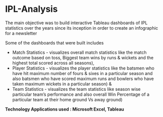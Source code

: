 # IPL-Analysis

The main objective was to build interactive Tableau dashboards of IPL statistics over the years since its inception in order to create an infographic for a newsletter

Some of the dashboards that were built includes
- Match Statistics - visualizes overall match statistics like the match outcome based on toss, Biggest team wins by runs & wickets and the highest total scored across all seasons), 
- Player Statistics - visualizes the player statistics like the batsmen who have hit maximum number of fours & sixes in a particular season and also batsmen who have scored maximum runs and bowlers who have taken maximum wickets in a particular season) &
- Team Statistics - visualizes the team statistics like season wise particular team’s performance and also overall Win Percentage of a particular team at their home ground Vs away ground)

**Technology Applications used : Microsoft Excel, Tableau**

